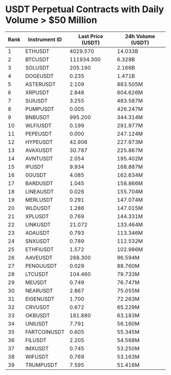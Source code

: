# USDT Perpetual Contracts with Daily Volume > $50 Million

| Rank | Instrument ID | Last Price (USDT) | 24h Volume (USDT) |
|------|---------------|-------------------|-------------------|
| 1 | ETHUSDT | 4029.570 | 14.033B |
| 2 | BTCUSDT | 111934.300 | 6.328B |
| 3 | SOLUSDT | 205.190 | 2.166B |
| 4 | DOGEUSDT | 0.235 | 1.471B |
| 5 | ASTERUSDT | 2.109 | 883.505M |
| 6 | XRPUSDT | 2.848 | 604.626M |
| 7 | SUIUSDT | 3.255 | 483.587M |
| 8 | PUMPUSDT | 0.005 | 426.247M |
| 9 | BNBUSDT | 995.200 | 344.314M |
| 10 | WLFIUSDT | 0.199 | 291.977M |
| 11 | PEPEUSDT | 0.000 | 247.124M |
| 12 | HYPEUSDT | 42.906 | 227.973M |
| 13 | AVAXUSDT | 30.787 | 225.867M |
| 14 | AVNTUSDT | 2.054 | 195.402M |
| 15 | IPUSDT | 9.934 | 168.887M |
| 16 | 0GUSDT | 4.085 | 162.634M |
| 17 | BARDUSDT | 1.045 | 158.866M |
| 18 | LINEAUSDT | 0.026 | 155.704M |
| 19 | MERLUSDT | 0.291 | 147.074M |
| 20 | WLDUSDT | 1.286 | 147.015M |
| 21 | XPLUSDT | 0.769 | 144.331M |
| 22 | LINKUSDT | 21.072 | 133.464M |
| 23 | ADAUSDT | 0.793 | 113.346M |
| 24 | SNXUSDT | 0.789 | 112.532M |
| 25 | ETHFIUSDT | 1.572 | 102.986M |
| 26 | AAVEUSDT | 268.300 | 96.594M |
| 27 | PENGUUSDT | 0.029 | 88.760M |
| 28 | LTCUSDT | 104.460 | 79.733M |
| 29 | MEUSDT | 0.749 | 76.747M |
| 30 | NEARUSDT | 2.867 | 75.055M |
| 31 | EIGENUSDT | 1.700 | 72.263M |
| 32 | CRVUSDT | 0.672 | 65.229M |
| 33 | OKBUSDT | 181.880 | 63.183M |
| 34 | UNIUSDT | 7.791 | 56.160M |
| 35 | FARTCOINUSDT | 0.605 | 55.345M |
| 36 | FILUSDT | 2.205 | 54.568M |
| 37 | IMXUSDT | 0.745 | 53.250M |
| 38 | WIFUSDT | 0.769 | 53.163M |
| 39 | TRUMPUSDT | 7.595 | 51.416M |
